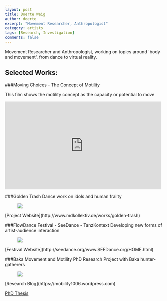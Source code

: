 ```yaml
---
layout: post
title: Doerte Weig
author: doerte
excerpt: "Movement Researcher, Anthropologist"
category: artists
tags: [Research, Investigation]
comments: false
---
```


Movement Researcher and Anthropologist, working on topics around 'body and movement', from dance to virtual reality.

## Selected Works: 

###Moving Choices - The Concept of Motility 

This film shows the motility concept as  the capacity or potential to move

<iframe src="https://player.vimeo.com/video/77382214" width="500" height="281" frameborder="0" webkitallowfullscreen mozallowfullscreen allowfullscreen></iframe>




###Golden Trash
Dance work on idols and human frailty

<figure class="third">
	<img src="http://www.mdkollektiv.de/wp-content/uploads/2012/10/22-450x674.jpg">
</figure>
[Project Website](http://www.mdkollektiv.de/works/golden-trash)

###FlowDance Festival - SeeDance - TanzKontext
Developing new forms of artist-audience interaction 

<figure class="third">
 <img src="http://seedance.org/www.SEEDance.org/HOME_files/Stadtrevue%20Anzeige%20Flow%20Dance%203.jpg">
</figure>
[Festival Website](http://seedance.org/www.SEEDance.org/HOME.html)


###Baka Movement and Motility
PhD Research Project with Baka hunter-gatherers

<figure class="third">
 <img src="https://mobility1006.files.wordpress.com/2011/07/img_2145.jpg">
</figure>
[Research Blog](https://mobility1006.wordpress.com)

[PhD Thesis](http://kups.ub.uni-koeln.de/5238)

